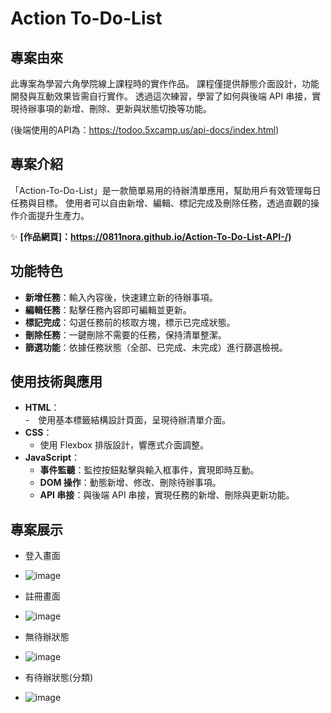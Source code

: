 # Action To-Do-List

## 專案由來  
此專案為學習六角學院線上課程時的實作作品。
課程僅提供靜態介面設計，功能開發與互動效果皆需自行實作。
透過這次練習，學習了如何與後端 API 串接，實現待辦事項的新增、刪除、更新與狀態切換等功能。

(後端使用的API為：https://todoo.5xcamp.us/api-docs/index.html)

## 專案介紹  
「Action-To-Do-List」是一款簡單易用的待辦清單應用，幫助用戶有效管理每日任務與目標。
使用者可以自由新增、編輯、標記完成及刪除任務，透過直觀的操作介面提升生產力。

✨ **[作品網頁]：https://0811nora.github.io/Action-To-Do-List-API-/)**

## 功能特色  
- **新增任務**：輸入內容後，快速建立新的待辦事項。  
- **編輯任務**：點擊任務內容即可編輯並更新。  
- **標記完成**：勾選任務前的核取方塊，標示已完成狀態。  
- **刪除任務**：一鍵刪除不需要的任務，保持清單整潔。  
- **篩選功能**：依據任務狀態（全部、已完成、未完成）進行篩選檢視。  

## 使用技術與應用  
- **HTML**：  
  -　使用基本標籤結構設計頁面，呈現待辦清單介面。
- **CSS**：  
  - 使用 Flexbox 排版設計，響應式介面調整。    
- **JavaScript**：  
  - **事件監聽**：監控按鈕點擊與輸入框事件，實現即時互動。  
  - **DOM 操作**：動態新增、修改、刪除待辦事項。  
  - **API 串接**：與後端 API 串接，實現任務的新增、刪除與更新功能。
 

## 專案展示  

- 登入畫面
- ![image](https://github.com/user-attachments/assets/c259ff93-71bc-4b1b-844b-cec0bf965dd8)

- 註冊畫面
- ![image](https://github.com/user-attachments/assets/badaa8f0-4b55-45eb-a5f7-16cbb7cf4ccf)

- 無待辦狀態
- ![image](https://github.com/user-attachments/assets/9b9a7e70-855c-4943-805e-4199359f00e8)

- 有待辦狀態(分類)
- ![image](https://github.com/user-attachments/assets/d64028ca-2841-477b-b3ef-e0b0cf92fe6f)






